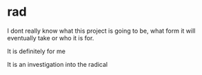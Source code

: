 # rad
I dont really know what this project is going to be, what form it will eventually take or who it is for.


It is definitely for me

It is an investigation into the radical
